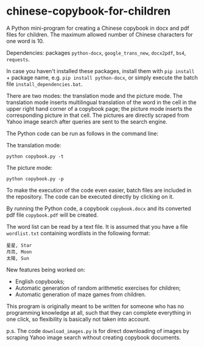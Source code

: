 # chinese-copybook-for-children
A Python mini-program for creating a Chinese copybook in docx and pdf files for children. The maximum allowed number of Chinese characters for one word is 10.

Dependencies: packages `python-docx`, `google_trans_new`, `docx2pdf`, `bs4`, `requests`.

In case you haven't installed these packages, install them with `pip install ` + package name, e.g. `pip install python-docx`, or simply execute the batch file `install_dependencies.bat`.

There are two modes: the translation mode and the picture mode. The translation mode inserts multilingual translation of the word in the cell in the upper right hand corner of a copybook page; the picture mode inserts the corresponding picture in that cell. The pictures are directly scraped from Yahoo image search after queries are sent to the search engine.

The Python code can be run as follows in the command line:

The translation mode:
```
python copybook.py -t
```
The picture mode:
```
python copybook.py -p
```

To make the execution of the code even easier, batch files are included in the repository. The code can be executed directly by clicking on it.

By running the Python code,  a copybook `copybook.docx` and its converted pdf file `copybook.pdf` will be created.

The word list can be read by a text file.
It is assumed that you have a file `wordlist.txt` containing wordlists in the following format:
```
星星, Star
月亮, Moon
太陽, Sun
```

New features being worked on:
* English copybooks;
* Automatic generation of random arithmetic exercises for children;
* Automatic generation of maze games from children. 

This program is originally meant to be written for someone who has no programming knowledge at all, such that they can complete everything in one click, so flexibility is basically not taken into account. 

p.s. The code `download_images.py` is for direct downloading of images by scraping Yahoo image search without creating copybook documents. 

